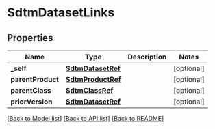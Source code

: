 # SdtmDatasetLinks

## Properties
Name | Type | Description | Notes
------------ | ------------- | ------------- | -------------
**_self** | [**SdtmDatasetRef**](SdtmDatasetRef.md) |  | [optional] 
**parentProduct** | [**SdtmProductRef**](SdtmProductRef.md) |  | [optional] 
**parentClass** | [**SdtmClassRef**](SdtmClassRef.md) |  | [optional] 
**priorVersion** | [**SdtmDatasetRef**](SdtmDatasetRef.md) |  | [optional] 

[[Back to Model list]](../README.md#documentation-for-models) [[Back to API list]](../README.md#documentation-for-api-endpoints) [[Back to README]](../README.md)


